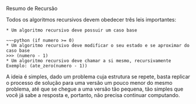 Resumo de Recursão

Todos os algoritmos recursivos devem obedecer três leis importantes: 
    
    * Um algoritmo recursivo deve possuir um caso base 
    
    ~~~python (if numero >= 0) 
    * Um algoritmo recursivo deve modificar o seu estado e se aproximar do caso base
    >>> (numero - 1) 
    * Um algoritmo recursivo deve chamar a si mesmo, recursivamente 
    Exemplo: (ate_zero(numero - 1))

A ideia é simples, dado um problema cuja estrutura se repete, basta replicar o processo de solução para uma versão um pouco menor do mesmo problema, até que se chegue a uma versão tão pequena, tão simples que você já sabe a resposta e, portanto, não precisa continuar computando. 
